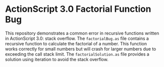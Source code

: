 # ActionScript 3.0 Factorial Function Bug
This repository demonstrates a common error in recursive functions written in ActionScript 3.0: stack overflow. The `factorialBug.as` file contains a recursive function to calculate the factorial of a number.  This function works correctly for small numbers but will crash for larger numbers due to exceeding the call stack limit. The `factorialSolution.as` file provides a solution using iteration to avoid the stack overflow.
